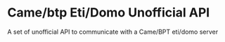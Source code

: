 # Came/btp Eti/Domo Unofficial API
 A set of unofficial API to communicate with a Came/BPT eti/domo server
